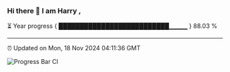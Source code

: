 ### Hi there 👋 I am Harry , 

⏳ Year progress { ██████████████████████████▁▁▁▁ } 88.03 %

---

⏰ Updated on Mon, 18 Nov 2024 04:11:36 GMT

![Progress Bar CI](https://github.com/duykhang68/duykhang68/workflows/Progress%20Bar%20CI/badge.svg)
